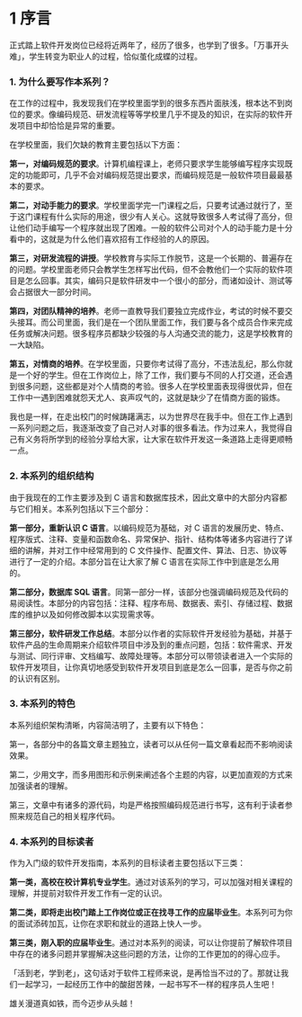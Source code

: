 # 1 序言

正式踏上软件开发岗位已经将近两年了，经历了很多，也学到了很多。「万事开头难」，学生转变为职业人的过程，恰似茧化成蝶的过程。

### 1. 为什么要写作本系列？

在工作的过程中，我发现我们在学校里面学到的很多东西片面肤浅，根本达不到岗位的要求。像编码规范、研发流程等等学校里几乎不提及的知识，在实际的软件开发项目中却恰恰是异常的重要。

在学校里面，我们欠缺的教育主要包括以下方面：

**第一，对编码规范的要求**。计算机编程课上，老师只要求学生能够编写程序实现既定的功能即可，几乎不会对编码规范提出要求，而编码规范是一般软件项目最最基本的要求。

**第二，对动手能力的要求**。学校里面学完一门课程之后，只要考试通过就行了，至于这门课程有什么实际的用途，很少有人关心。这就导致很多人考试得了高分，但让他们动手编写一个程序就出现了困难。一般的软件公司对个人的动手能力是十分看中的，这就是为什么他们喜欢招有工作经验的人的原因。

**第三，对研发流程的讲授**。学校教育与实际工作脱节，这是一个长期的、普遍存在的问题。学校里面老师只会教学生怎样写出代码，但不会教他们一个实际的软件项目是怎么回事。其实，编码只是软件研发中一个很小的部分，而诸如设计、测试等会占据很大一部分时间。

**第四，对团队精神的培养**。老师一直教导我们要独立完成作业，考试的时候不要交头接耳。而公司里面，我们是在一个团队里面工作，我们要与各个成员合作来完成任务或解决问题。很多程序员都缺少较强的与人沟通交流的能力，这是学校教育的一大缺陷。

**第五，对情商的培养**。在学校里面，只要你考试得了高分，不违法乱纪，那么你就是一个好的学生。但在工作岗位上，除了工作，我们要与不同的人打交道，还会遇到很多问题，这些都是对个人情商的考验。很多人在学校里面表现得很优异，但在工作中一遇到困难就怨天尤人、哀声叹气的，这就是缺少了在情商方面的锻炼。

我也是一样，在走出校门的时候踌躇满志，以为世界尽在我手中。但在工作上遇到一系列问题之后，我逐渐改变了自己对人对事的很多看法。作为过来人，我觉得自己有义务将所学到的经验分享给大家，让大家在软件开发这一条道路上走得更顺畅一点。

### 2. 本系列的组织结构

由于我现在的工作主要涉及到 C 语言和数据库技术，因此文章中的大部分内容都与它们相关。本系列包括以下三个部分：

**第一部分，重新认识 C 语言**。以编码规范为基础，对 C 语言的发展历史、特点、程序版式、注释、变量和函数命名、异常保护、指针、结构体等诸多内容进行了详细的讲解，并对工作中经常用到的 C 文件操作、配置文件、算法、日志、协议等进行了一定的介绍。本部分旨在让大家了解 C 语言在实际工作中到底是怎么用的。

**第二部分，数据库 SQL 语言**。同第一部分一样，该部分也强调编码规范及代码的易阅读性。本部分的内容包括：注释、程序布局、数据表、索引、存储过程、数据库的维护以及如何修改脚本以实现需求等。

**第三部分，软件研发工作总结**。本部分以作者的实际软件开发经验为基础，并基于软件产品的生命周期来介绍软件项目中涉及到的重点问题，包括：软件需求、开发与测试、同行评审、文档编写、故障处理等。本部分可以带领读者进入一个实际的软件开发项目，让你真切地感受到软件开发项目到底是怎么一回事，是否与你之前的认识有区别。

### 3. 本系列的特色

本系列组织架构清晰，内容简洁明了，主要有以下特色：

第一，各部分中的各篇文章主题独立，读者可以从任何一篇文章看起而不影响阅读效果。

第二，少用文字，而多用图形和示例来阐述各个主题的内容，以更加直观的方式来加强读者的理解。

第三，文章中有诸多的源代码，均是严格按照编码规范进行书写，这有利于读者参照来规范自己的相关程序代码。

### 4. 本系列的目标读者

作为入门级的软件开发指南，本系列的目标读者主要包括以下三类：

**第一类，高校在校计算机专业学生**。通过对该系列的学习，可以加强对相关课程的理解，并提前对软件开发工作有一定的认识。

**第二类，即将走出校门踏上工作岗位或正在找寻工作的应届毕业生**。本系列可为你的面试添砖加瓦，让你在求职和就业的道路上快人一步。

**第三类，刚入职的应届毕业生**。通过对本系列的阅读，可以让你提前了解软件项目中存在的诸多问题并掌握解决这些问题的方法，让你的工作更加的的得心应手。

「活到老，学到老」，这句话对于软件工程师来说，是再恰当不过的了。那就让我们一起学习，一起经历工作中的酸甜苦辣，一起书写不一样的程序员人生吧！

雄关漫道真如铁，而今迈步从头越！